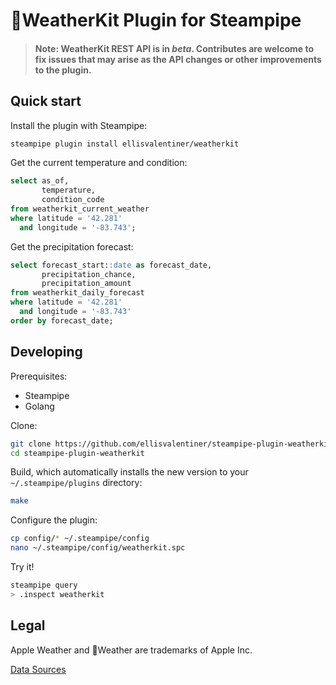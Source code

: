 # WeatherKit Plugin for Steampipe

> #### Note: WeatherKit REST API is in _beta_. Contributes are welcome to fix issues that may arise as the API changes or other improvements to the plugin.

## Quick start

Install the plugin with Steampipe:

```sh
steampipe plugin install ellisvalentiner/weatherkit
```

Get the current temperature and condition:

```sql
select as_of,
       temperature,
       condition_code
from weatherkit_current_weather
where latitude = '42.281'
  and longitude = '-83.743';
```

Get the precipitation forecast:

```sql
select forecast_start::date as forecast_date,
       precipitation_chance,
       precipitation_amount
from weatherkit_daily_forecast
where latitude = '42.281'
  and longitude = '-83.743'
order by forecast_date;
```

## Developing

Prerequisites:

* Steampipe
* Golang

Clone:

```sh
git clone https://github.com/ellisvalentiner/steampipe-plugin-weatherkit.git
cd steampipe-plugin-weatherkit
```

Build, which automatically installs the new version to your `~/.steampipe/plugins` directory:

```sh
make
```

Configure the plugin:

```sh
cp config/* ~/.steampipe/config
nano ~/.steampipe/config/weatherkit.spc
```

Try it!

```sh
steampipe query
> .inspect weatherkit
```

## Legal

Apple Weather and Weather are trademarks of Apple Inc.

[Data Sources](https://weatherkit.apple.com/legal-attribution.html)
